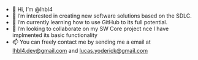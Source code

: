 - 👋 Hi, I’m @lhbl4
- 👀 I’m interested in creating new software solutions based on the SDLC.
- 🌱 I’m currently learning how to use GitHub to its full potential.
- 💞️ I’m looking to collaborate on my SW Core project nce I have implmented its basic functionality
- 📫 You can freely contact me by sending me a email at lhbl4.dev@gmail.com and lucas.yoderick@gmail.com

<!---
lhbl4/lhbl4 is a ✨ special ✨ repository because its `README.md` (this file) appears on your GitHub profile.
You can click the Preview link to take a look at your changes.
--->
